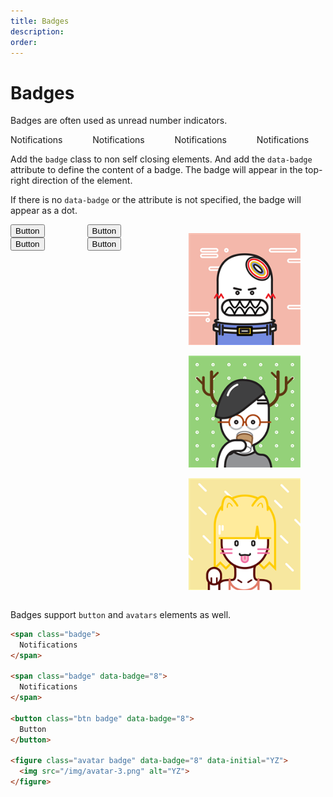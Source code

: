 ```yaml
---
title: Badges
description: 
order: 
---
```


# Badges

Badges are often used as unread number indicators.

<div class="vp-raw docs-demo columns">
  <div class="column col-3 col-xs-6"><span class="badge" data-badge="">Notifications</span></div>
  <div class="column col-3 col-xs-6"><span class="badge" data-badge="8">Notifications</span></div>
  <div class="column col-3 col-xs-6"><span class="badge" data-badge="88">Notifications</span></div>
  <div class="column col-3 col-xs-6"><span class="badge" data-badge="888">Notifications</span></div>
</div>

Add the `badge` class to non self closing elements. And add the `data-badge` attribute to define the content of a badge. The badge will appear in the top-right direction of the element.

If there is no `data-badge` or the attribute is not specified, the badge will appear as a dot.

<div class="vp-raw docs-demo columns">
  <div class="column col-sm-12">
    <button class="btn badge" data-badge="">Button</button>
    <button class="btn badge" data-badge="8">Button</button>
  </div>
  <div class="column col-sm-12">
    <button class="btn btn-primary badge" data-badge="">Button</button>
    <button class="btn btn-primary badge" data-badge="8">Button</button>
  </div>
  <div class="column col-sm-12">
    <figure class="avatar avatar-xl badge" data-badge="8" data-initial="YZ"><img src="/img/avatar-1.png" alt="YZ"></figure>
    <figure class="avatar avatar-lg badge" data-badge="8" data-initial="YZ"><img src="/img/avatar-2.png" alt="YZ"></figure>
    <figure class="avatar badge" data-badge="8" data-initial="YZ"><img src="/img/avatar-3.png" alt="YZ"></figure>
  </div>
</div>

Badges support `button` and `avatars` elements as well.

```html
<span class="badge">
  Notifications
</span>

<span class="badge" data-badge="8">
  Notifications
</span>

<button class="btn badge" data-badge="8">
  Button
</button>

<figure class="avatar badge" data-badge="8" data-initial="YZ">
  <img src="/img/avatar-3.png" alt="YZ">
</figure>
```

<!-- @see https://github.com/spectre-org/spectre-docs/issues/17 -->
